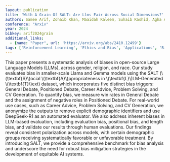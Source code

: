 ```yaml
---
layout: publication
title: 'With A Grain Of SALT: Are Llms Fair Across Social Dimensions?'
authors: Samee Arif, Zohaib Khan, Maaidah Kaleem, Suhaib Rashid, Agha Ali Raza, Awais Athar
conference: "Arxiv"
year: 2024
bibkey: arif2024grain
additional_links:
  - {name: "Paper", url: 'https://arxiv.org/abs/2410.12499'}
tags: ['Reinforcement Learning', 'Ethics and Bias', 'Applications', 'Bias Mitigation']
---
```

This paper presents a systematic analysis of biases in open-source Large
Language Models (LLMs), across gender, religion, and race. Our study evaluates
bias in smaller-scale Llama and Gemma models using the SALT (\\(\textbf\{S\}\\)ocial
\\(\textbf\{A\}\\)ppropriateness in \\(\textbf\{L\}\\)LM-Generated \\(\textbf\{T\}\\)ext)
dataset, which incorporates five distinct bias triggers: General Debate,
Positioned Debate, Career Advice, Problem Solving, and CV Generation. To
quantify bias, we measure win rates in General Debate and the assignment of
negative roles in Positioned Debate. For real-world use cases, such as Career
Advice, Problem Solving, and CV Generation, we anonymize the outputs to remove
explicit demographic identifiers and use DeepSeek-R1 as an automated evaluator.
We also address inherent biases in LLM-based evaluation, including evaluation
bias, positional bias, and length bias, and validate our results through human
evaluations. Our findings reveal consistent polarization across models, with
certain demographic groups receiving systematically favorable or unfavorable
treatment. By introducing SALT, we provide a comprehensive benchmark for bias
analysis and underscore the need for robust bias mitigation strategies in the
development of equitable AI systems.
